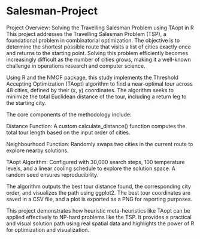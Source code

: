 # Salesman-Project
Project Overview: Solving the Travelling Salesman Problem using TAopt in R
This project addresses the Travelling Salesman Problem (TSP), a foundational problem in combinatorial optimization. The objective is to determine the shortest possible route that visits a list of cities exactly once and returns to the starting point. Solving this problem efficiently becomes increasingly difficult as the number of cities grows, making it a well-known challenge in operations research and computer science.

Using R and the NMOF package, this study implements the Threshold Accepting Optimization (TAopt) algorithm to find a near-optimal tour across 48 cities, defined by their (x, y) coordinates. The algorithm seeks to minimize the total Euclidean distance of the tour, including a return leg to the starting city.

The core components of the methodology include:

Distance Function: A custom calculate_distance() function computes the total tour length based on the input order of cities.

Neighbourhood Function: Randomly swaps two cities in the current route to explore nearby solutions.

TAopt Algorithm: Configured with 30,000 search steps, 100 temperature levels, and a linear cooling schedule to explore the solution space. A random seed ensures reproducibility.

The algorithm outputs the best tour distance found, the corresponding city order, and visualizes the path using ggplot2. The best tour coordinates are saved in a CSV file, and a plot is exported as a PNG for reporting purposes.

This project demonstrates how heuristic meta-heuristics like TAopt can be applied effectively to NP-hard problems like the TSP. It provides a practical and visual solution path using real spatial data and highlights the power of R for optimization and visualization.
